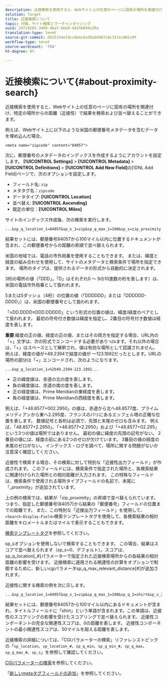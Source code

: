```yaml
---
description: 近接検索を使用すると、Webサイト上の任意のページに固有の場所を関連付け、特定の場所からの距離（近接性）で結果を検索および並べ替えることができます。
solution: Target
title: 近接検索について
topic: 付録，サイト検索とマーチャンダイジング
uuid: 24fc9265-3400-46a7-b6e0-4de5b049a39a
translation-type: tm+mt
source-git-commit: d015154efdccbb4c6a39a56907c0c337ec065c9f
workflow-type: tm+mt
source-wordcount: '754'
ht-degree: 0%

---
```



# 近接検索について{#about-proximity-search}

近接検索を使用すると、Webサイト上の任意のページに固有の場所を関連付け、特定の場所からの距離（近接性）で結果を検索および並べ替えることができます。

例えば、Webサイト上に以下のような米国の郵便番号メタデータを含むデータを埋め込んだ場合、

```
<meta name="zipcode" content="84057">
```

次に、郵便番号のメタデータのインデックスを作成するようにアカウントを設定します。 **[!UICONTROL Settings]** > **[!UICONTROL Metadata]** > **[!UICONTROL Definitions]** > **[!UICONTROL Add New Field]**&#x200B;の[!DNL Add Field]ページで、次のオプションを設定します。

* フィールド名: `zip`
* メタタグ名：`zipcode`
* データタイプ: **[!UICONTROL Location]**
* 並べ替え: **[!UICONTROL Ascending]**
* 既定の単位：**[!UICONTROL Miles]**

サイトのインデックス作成後、次の検索を実行します。

```
...&sp_q_location_1=84057&sp_x_1=zip&sp_q_max_1=100&sp_s=zip_proximity
```

結果セットには、郵便番号84057から100マイル以内に位置するドキュメントが含まれ、この郵便番号からの距離の昇順で並べ替えられます。

米国の地域では、電話の市外局番を使用することもできます。 または、緯度と経度の組み合わせを使用して、サイトのメタデータと検索条件で場所を指定できます。 場所のタイプは、提供されるデータの形式から自動的に決定されます。

3桁の場所の値（「DDD」。「D」はそれぞれ0 ～ 9の10進数の桁を表します）は、米国の電話市外局番として扱われます。

5または5ダッシュ（4桁）の位置の値（「DDDDDD」または「DDDDDD-DDDD」）は、米国の郵便番号として扱われます。

「±DD.DDDD±DDD.DDDDD」という形式の位置の値は、緯度/経度のペアとして扱われます。 最初の符号付き数値は緯度を指定し、2番目の符号付き数値は経度を表します。

**重要**:緯度の正の値、経度の正の値、またはその両方を指定する場合、URL内の「+」文字は、次の形式でエンコードする必要があり `%2b`ます。それ以外の場合は、「+」はスペースとして解釈され、値は有効な場所として認識されません。 例えば、緯度の値が+49.2394で経度の値が —123.1892だったとします。URLの場所の部分は「+」エンコードされ、次のようになります。

```
...&sp_q_location_1=%2b49.2394-123.1892...
```

* 正の緯度値は、赤道の北の度を表します。
* 負の緯度値は、赤道の南の度を表します。
* 正の経度値は、Prime Meridianの東経度を表します。
* 負の経度値は、Prime Meridianの西経度を表します。

例えば、「+48.8577+002.2950」の値は、赤道から北へ48.8577度、プライムメリディアンから東へ2.295度、フランスのパリにあるエッフェル塔の正確な位置を表します。 数値記号と各桁は必須で、先頭と末尾のゼロも含みます。 例えば、「48.8577+2.2950」、「+48.8577+2.2950」および「+48.8577+02.295」という3つの値は場所ではありません。 最初の値に緯度の先頭の記号がない。 2番目の値には、経度の前にある2つのゼロが欠けています。 3番目の値の経度の末尾のゼロがない。 インデックス・ログを調べて、場所に関する問題がないか注意深く確認してください。

近接性で検索する場合、その検索に対して特別な「近接性出力フィールド」が作成されます。 このフィールドには、検索条件で指定された場所と、各検索結果に関連付けられた場所との相対距離が入力されます。 この特殊なフィールドは、検索条件で使用される場所タイプフィールドの名前で、末尾に「_proximity」が追加されています。

上の例の検索では、結果が「zip_proximity」の昇順で並べ替えられています。 つまり、指定した郵便番号(84057)から結果の「郵便番号」フィールドの位置までの距離です。 また、この特別な「近接出力フィールド」を使用して、`<Search-Display-Field>`検索テンプレートタグを使用して、各検索結果の相対距離をキロメートルまたはマイルで表示することもできます。

[検索テンプレートタグ](../c-appendices/c-templates.md#reference_F7AA3FF602314E42842BBC740D2CA1A4)を参照してください。

sp_sオプションを使用しないで検索することもできます。 この場合、結果はスコアで並べ替えられます（sp_s=0、デフォルト）。スコアは、sp_q_location[_#]パラメーターで指定された近接検索場所からの各結果の相対距離の影響を受けます。 近接検索に適用される関連性の計算をオプションで制御するために、新しいcgiパラメータsp_q_max_relevant_distance[#]が追加されます。

近接性に関する検索の例を次に示します。

```
...&sp_q_location_1=84057&sp_x_1=zip&sp_q_max_1=100&sp_q_2=shirt&sp_x_2=title&sp_q_max_relevant_distance_2=50
```

結果セットには、郵便番号84057から100マイル以内にあるドキュメントが含まれ、タイトルフィールドに「shirt」という単語が含まれます。この単語は、近接性のスコアリングの影響を受けたスコアリングで並べ替えられます。 近接性コンポーネントの完全な関連性スコアは、0の距離を表します。 近接性コンポーネントの最小関連性スコアは、50マイルを超える距離を表します。

近接検索の詳細については、「CGIパラメーターの検索」リファレンストピックの「`sp_location`、`sp_location_#`、`sp_q_min`、`sp_q_min_#`、`sp_q_max`、`sp_q_max_#`、`sp_s`」を参照して確認してください。

[CGIパラメーターの検索](../c-appendices/c-cgiparameters.md#reference_DA27A8B0728246DA94994885E1353890)を参照してください。

「[新しいmetaタグフィールドの追加](../c-about-settings-menu/c-about-metadata-menu.md#task_6DF188C0FC7F4831A4444CA9AFA615E5)」を参照してください。
